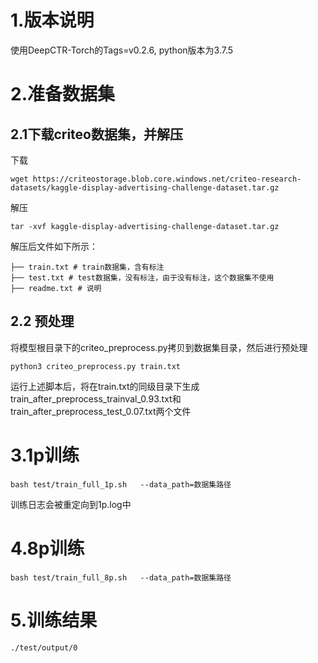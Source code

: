 # 1.版本说明
使用DeepCTR-Torch的Tags=v0.2.6, python版本为3.7.5

# 2.准备数据集

## 2.1下载criteo数据集，并解压

下载

```
wget https://criteostorage.blob.core.windows.net/criteo-research-datasets/kaggle-display-advertising-challenge-dataset.tar.gz
```

解压

```
tar -xvf kaggle-display-advertising-challenge-dataset.tar.gz
```

解压后文件如下所示：

```
├── train.txt # train数据集，含有标注
├── test.txt # test数据集，没有标注，由于没有标注，这个数据集不使用
├── readme.txt # 说明
```

## 2.2 预处理

将模型根目录下的criteo_preprocess.py拷贝到数据集目录，然后进行预处理

```
python3 criteo_preprocess.py train.txt
```

运行上述脚本后，将在train.txt的同级目录下生成train_after_preprocess_trainval_0.93.txt和train_after_preprocess_test_0.07.txt两个文件

# 3.1p训练

    bash test/train_full_1p.sh   --data_path=数据集路径

训练日志会被重定向到1p.log中

# 4.8p训练

    bash test/train_full_8p.sh   --data_path=数据集路径

# 5.训练结果
    
    ./test/output/0
